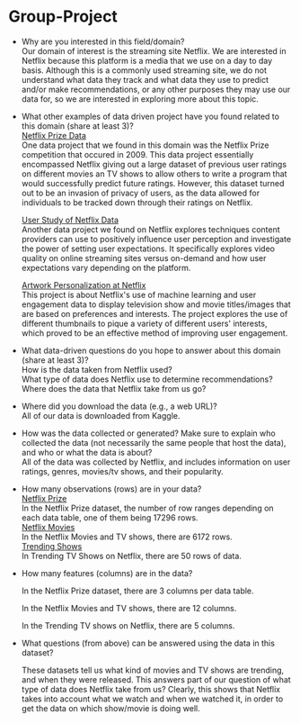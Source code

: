 # Group-Project

- Why are you interested in this field/domain?  
Our domain of interest is the streaming site Netflix. We are interested in Netflix because this platform is a media that we use 
on a day to day basis. Although this is a commonly used streaming site, we do not understand what data they track and what data 
they use to predict and/or make recommendations, or any other purposes they may use our data for, so we are interested in exploring more about this topic.

- What other examples of data driven project have you found related to this domain (share at least 3)?  
[Netflix Prize Data](https://www.kaggle.com/netflix-inc/netflix-prize-data?fbclid=IwAR0V2GJNG-iFmPBzOW35a0wICgwnQS38sSplFp9kkSpHlyAwLIzBcCfER9c)  
One data project that we found in this domain was the Netflix Prize competition that occured in 2009. This data project essentially encompassed Netflix giving out a large dataset of previous user ratings on different movies an TV shows to allow others to write a program that would successfully predict future ratings. However, this dataset turned out to be an invasion of privacy of users, as the data allowed for individuals to be tracked down through their ratings on Netflix. 

    [User Study of Netflix Data](https://link.springer.com/chapter/10.1007/978-3-319-20886-2_45?fbclid=IwAR3PynixfHMSl64c4zb0Cbycc5tyt3hYHqlSW3KFGRHtkH82RsF3gbIm6T8)  
    Another data project we found on Netflix explores techniques content providers can use to positively influence user perception and investigate the power of setting user expectations. It specifically explores video quality on online streaming sites versus on-demand and how user expectations vary depending on the platform.

    [Artwork Personalization at Netflix](https://netflixtechblog.com/artwork-personalization-c589f074ad76)  
    This project is about Netflix's use of machine learning and user engagement data to display television show and movie titles/images that are based on preferences and interests. The project
    explores the use of different thumbnails to pique a variety of different users' interests, which proved to be an effective method of improving user engagement.


- What data-driven questions do you hope to answer about this domain (share at least 3)?  
How is the data taken from Netflix used?  
What type of data does Netflix use to determine recommendations?  
Where does the data that Netflix take from us go?


- Where did you download the data (e.g., a web URL)?  
All of our data is downloaded from Kaggle.

- How was the data collected or generated? Make sure to explain who collected the data (not necessarily the same people that host the data), and who or what the data is about?  
All of the data was collected by Netflix, and includes information on user ratings, genres, movies/tv shows, and their popularity.


- How many observations (rows) are in your data?  
    [Netflix Prize](https://www.kaggle.com/netflix-inc/netflix-prize-data)  
    In the Netflix Prize dataset, the number of row ranges depending on each data table, one of them being 17296 rows.   
    [Netflix Movies](hhttps://www.kaggle.com/shivamb/netflix-shows)  
    In the Netflix Movies and TV shows, there are 6172 rows.  
    [Trending Shows](https://www.kaggle.com/ritesh2000/trending-tv-shows-on-netflix)  
    In Trending TV Shows on Netflix, there are 50 rows of data. 

- How many features (columns) are in the data?  

    In the Netflix Prize dataset, there are 3 columns per data table. 

    In the Netflix Movies and TV shows, there are 12 columns.

    In the Trending TV shows on Netflix, there are 5 columns. 

- What questions (from above) can be answered using the data in this dataset?

    These datasets tell us what kind of movies and TV shows are trending, and when they were released. This answers part of our question of what type of data does Netflix take from us? Clearly, this shows that Netflix takes into account what we watch and when we watched it, in order to get the data on which show/movie is doing well. 


